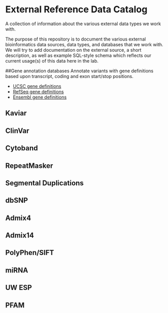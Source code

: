 # External Reference Data Catalog

A collection of information about the various external data types we work with. 

The purpose of this repository is to document the various external bioinformatics data sources, data types, and databases that we work with.  We will try to add documentation on the external source, a short description, as well as example SQL-style schema which reflects our current usage(s) of this data here in the lab.

##Gene annotation databases
Annotate variants with gene definitions based upon transcript, coding and exon start/stop positions. 
<ul>
<li><a href="https://github.com/summerela/external-reference-data-catalog/blob/master/UCSC_genedefs.md">UCSC gene definitions</a></li>
<li><a href="https://github.com/summerela/external-reference-data-catalog/blob/master/refseq_genedefs.md">RefSeq gene definitions</a></li>
<li><a href="https://github.com/summerela/external-reference-data-catalog/blob/master/ensembl_genedefs.md">Ensembl gene definitions</a></li>
</ul>

## Kaviar
## ClinVar
## Cytoband
## RepeatMasker
## Segmental Duplications
## dbSNP
## Admix4
## Admix14
## PolyPhen/SIFT
## miRNA
## UW ESP
## PFAM
